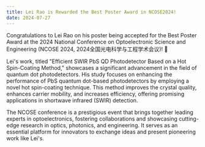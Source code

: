 ```yaml
---
title: Lei Rao is Rewarded the Best Poster Award in NCOSE2024!
date: 2024-07-27
---
```


Congratulations to Lei Rao on his poster being accepted for the Best Poster Award at the 2024 National Conference on Optoelectronic Science and Engineering (NCOSE 2024, 2024全国光电科学与工程学术会议)! 🎉

<!--more-->

Lei's work, titled "Efficient SWIR PbS QD Photodetector Based on a Hot Spin-Coating Method," showcases a significant advancement in the field of quantum dot photodetectors. His study focuses on enhancing the performance of PbS quantum dot-based photodetectors by employing a novel hot spin-coating technique. This method improves the crystal quality, enhances carrier mobility, and increases efficiency, offering promising applications in shortwave infrared (SWIR) detection.

The NCOSE conference is a prestigious event that brings together leading experts in optoelectronics, fostering collaborations and showcasing cutting-edge research in optics, photonics, and engineering. It serves as an essential platform for innovators to exchange ideas and present pioneering work like Lei's.